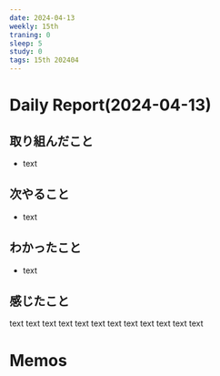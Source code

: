 ```yaml
---
date: 2024-04-13
weekly: 15th
traning: 0
sleep: 5
study: 0
tags: 15th 202404 
---
```

# Daily Report(2024-04-13)
## 取り組んだこと
- text
## 次やること
- text
## わかったこと
- text
## 感じたこと
text text text text text text text text text text text text
# Memos